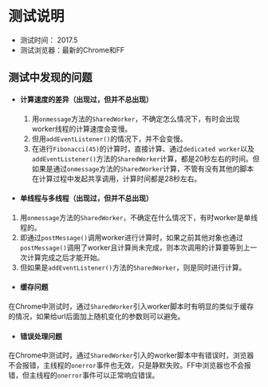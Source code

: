 # 测试说明

* 测试时间： 2017.5
* 测试浏览器：最新的Chrome和FF

## 测试中发现的问题
* #### 计算速度的差异（出现过，但并不总出现）
  1. 用`onmessage`方法的`SharedWorker`，不确定怎么情况下，有时会出现worker线程的计算速度会变慢。
  2. 但用`addEventListener()`的情况下，并不会变慢。
  3. 在进行`Fibonacci(45)`的计算时，直接计算、通过`dedicated worker`以及`addEventListener()`方法的`SharedWorker`计算，都是20秒左右的时间。但如果是通过`onmessage`方法的`SharedWorker`计算，不管有没有其他的脚本在计算过程中发起共享调用，计算时间都是28秒左右。
* #### 单线程与多线程（出现过，但并不总出现）
 1. 用`onmessage`方法的`SharedWorker`，不确定在什么情况下，有时worker是单线程的。
 2. 即通过`postMessage()`调用worker进行计算时，如果之前其他对象也通过`postMessage()`调用了worker且计算尚未完成，则本次调用的计算要等到上一次计算完成之后才能开始。
 3. 但如果是`addEventListener()`方法的`SharedWorker`，则是同时进行计算。
* #### 缓存问题
在Chrome中测试时，通过`SharedWorker`引入worker脚本时有明显的类似于缓存的情况，如果给url后面加上随机变化的参数则可以避免。
* #### 错误处理问题
在Chrome中测试时，通过`SharedWorker`引入的worker脚本中有错误时，浏览器不会报错，主线程的`onerror`事件也无效，只是静默失败。FF中浏览器也不会报错，但主线程的`onerror`事件可以正常响应错误。
